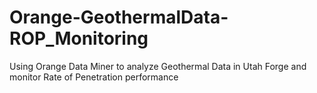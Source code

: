 # Orange-GeothermalData-ROP_Monitoring
Using Orange Data Miner to analyze Geothermal Data in Utah Forge and monitor Rate of Penetration performance
